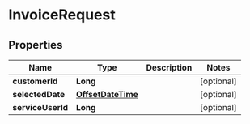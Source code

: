 
# InvoiceRequest

## Properties
Name | Type | Description | Notes
------------ | ------------- | ------------- | -------------
**customerId** | **Long** |  |  [optional]
**selectedDate** | [**OffsetDateTime**](OffsetDateTime.md) |  |  [optional]
**serviceUserId** | **Long** |  |  [optional]




